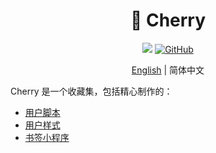 <h1 align="center">🌸 Cherry</h1>

<div align="center">

![](https://img.shields.io/badge/MADE%20WITH-%E2%99%A5-blue.svg?style=for-the-badge)
[![GitHub](https://img.shields.io/github/license/kidonng/cherry.svg?style=for-the-badge)](./LICENSE)

[English](README.md) | 简体中文

</div>

Cherry 是一个收藏集，包括精心制作的：

- [用户脚本](./scripts)
- [用户样式](./styles)
- [书签小程序](./Bookmarklets-zh-CN.md)
